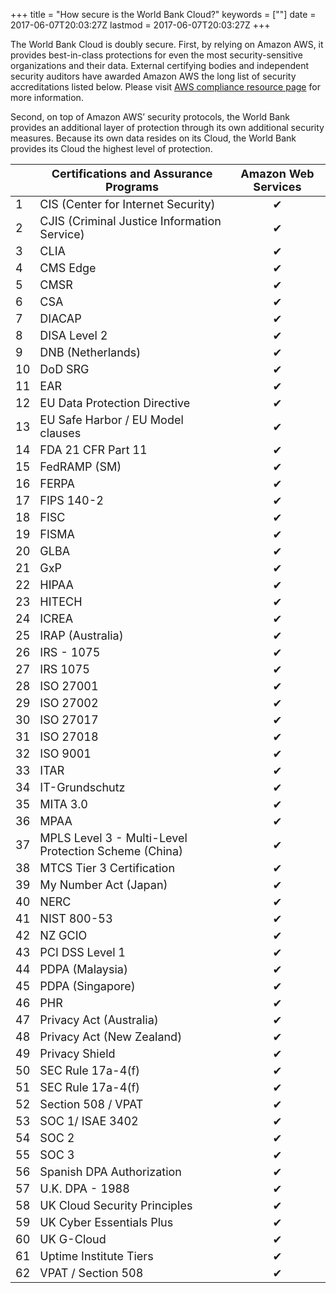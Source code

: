 +++
title = "How secure is the World Bank Cloud?"
keywords = [""]
date = 2017-06-07T20:03:27Z
lastmod = 2017-06-07T20:03:27Z
+++

<span style="font-size:14px;">The World Bank Cloud is doubly secure.
First, by relying on Amazon AWS, it provides best-in-class protections
for even the most security-sensitive organizations and their data.
External certifying bodies and independent security auditors have
awarded Amazon AWS the long list of security accreditations listed
below. Please visit [AWS compliance resource
page](https://aws.amazon.com/compliance/resources/) for more
information</span>.

Second, on top of Amazon AWS’ security protocols, the World Bank
provides an additional layer of protection through its own additional
security measures. Because its own data resides on its Cloud, the World
Bank provides its Cloud the highest level of protection.

<table>
<thead>
<tr class="header">
<th> </th>
<th><span style="font-size:18px;">Certifications and Assurance Programs</span></th>
<th style="text-align: center;"><span style="font-size:18px;">Amazon Web Services</span></th>
</tr>
</thead>
<tbody>
<tr class="odd">
<td><span style="font-size:18px;">1</span></td>
<td><span style="font-size:18px;">CIS (Center for Internet Security)</span></td>
<td style="text-align: center;"><span style="font-size:18px;">✔</span></td>
</tr>
<tr class="even">
<td><span style="font-size:18px;">2</span></td>
<td><span style="font-size:18px;">CJIS (Criminal Justice Information Service)</span></td>
<td style="text-align: center;"><span style="font-size:18px;">✔</span></td>
</tr>
<tr class="odd">
<td><span style="font-size:18px;">3</span></td>
<td><span style="font-size:18px;">CLIA</span></td>
<td style="text-align: center;"><span style="font-size:18px;">✔</span></td>
</tr>
<tr class="even">
<td><span style="font-size:18px;">4</span></td>
<td><span style="font-size:18px;">CMS Edge</span></td>
<td style="text-align: center;"><span style="font-size:18px;">✔</span></td>
</tr>
<tr class="odd">
<td><span style="font-size:18px;">5</span></td>
<td><span style="font-size:18px;">CMSR</span></td>
<td style="text-align: center;"><span style="font-size:18px;">✔</span></td>
</tr>
<tr class="even">
<td><span style="font-size:18px;">6</span></td>
<td><span style="font-size:18px;">CSA</span></td>
<td style="text-align: center;"><span style="font-size:18px;">✔</span></td>
</tr>
<tr class="odd">
<td><span style="font-size:18px;">7</span></td>
<td><span style="font-size:18px;">DIACAP</span></td>
<td style="text-align: center;"><span style="font-size:18px;">✔</span></td>
</tr>
<tr class="even">
<td><span style="font-size:18px;">8</span></td>
<td><span style="font-size:18px;">DISA Level 2</span></td>
<td style="text-align: center;"><span style="font-size:18px;">✔</span></td>
</tr>
<tr class="odd">
<td><span style="font-size:18px;">9</span></td>
<td><span style="font-size:18px;">DNB (Netherlands)</span></td>
<td style="text-align: center;"><span style="font-size:18px;">✔</span></td>
</tr>
<tr class="even">
<td><span style="font-size:18px;">10</span></td>
<td><span style="font-size:18px;">DoD SRG</span></td>
<td style="text-align: center;"><span style="font-size:18px;">✔</span></td>
</tr>
<tr class="odd">
<td><span style="font-size:18px;">11</span></td>
<td><span style="font-size:18px;">EAR</span></td>
<td style="text-align: center;"><span style="font-size:18px;">✔</span></td>
</tr>
<tr class="even">
<td><span style="font-size:18px;">12</span></td>
<td><span style="font-size:18px;">EU Data Protection Directive</span></td>
<td style="text-align: center;"><span style="font-size:18px;">✔</span></td>
</tr>
<tr class="odd">
<td><span style="font-size:18px;">13</span></td>
<td><span style="font-size:18px;">EU Safe Harbor / EU Model clauses</span></td>
<td style="text-align: center;"><span style="font-size:18px;">✔</span></td>
</tr>
<tr class="even">
<td><span style="font-size:18px;">14</span></td>
<td><span style="font-size:18px;">FDA 21 CFR Part 11</span></td>
<td style="text-align: center;"><span style="font-size:18px;">✔</span></td>
</tr>
<tr class="odd">
<td><span style="font-size:18px;">15</span></td>
<td><span style="font-size:18px;">FedRAMP (SM)</span></td>
<td style="text-align: center;"><span style="font-size:18px;">✔</span></td>
</tr>
<tr class="even">
<td><span style="font-size:18px;">16</span></td>
<td><span style="font-size:18px;">FERPA</span></td>
<td style="text-align: center;"><span style="font-size:18px;">✔</span></td>
</tr>
<tr class="odd">
<td><span style="font-size:18px;">17</span></td>
<td><span style="font-size:18px;">FIPS 140-2</span></td>
<td style="text-align: center;"><span style="font-size:18px;">✔</span></td>
</tr>
<tr class="even">
<td><span style="font-size:18px;">18</span></td>
<td><span style="font-size:18px;">FISC</span></td>
<td style="text-align: center;"><span style="font-size:18px;">✔</span></td>
</tr>
<tr class="odd">
<td><span style="font-size:18px;">19</span></td>
<td><span style="font-size:18px;">FISMA</span></td>
<td style="text-align: center;"><span style="font-size:18px;">✔</span></td>
</tr>
<tr class="even">
<td><span style="font-size:18px;">20</span></td>
<td><span style="font-size:18px;">GLBA</span></td>
<td style="text-align: center;"><span style="font-size:18px;">✔</span></td>
</tr>
<tr class="odd">
<td><span style="font-size:18px;">21</span></td>
<td><span style="font-size:18px;">GxP</span></td>
<td style="text-align: center;"><span style="font-size:18px;">✔</span></td>
</tr>
<tr class="even">
<td><span style="font-size:18px;">22</span></td>
<td><span style="font-size:18px;">HIPAA</span></td>
<td style="text-align: center;"><span style="font-size:18px;">✔</span></td>
</tr>
<tr class="odd">
<td><span style="font-size:18px;">23</span></td>
<td><span style="font-size:18px;">HITECH</span></td>
<td style="text-align: center;"><span style="font-size:18px;">✔</span></td>
</tr>
<tr class="even">
<td><span style="font-size:18px;">24</span></td>
<td><span style="font-size:18px;">ICREA</span></td>
<td style="text-align: center;"><span style="font-size:18px;">✔</span></td>
</tr>
<tr class="odd">
<td><span style="font-size:18px;">25</span></td>
<td><span style="font-size:18px;">IRAP (Australia)</span></td>
<td style="text-align: center;"><span style="font-size:18px;">✔</span></td>
</tr>
<tr class="even">
<td><span style="font-size:18px;">26</span></td>
<td><span style="font-size:18px;">IRS - 1075</span></td>
<td style="text-align: center;"><span style="font-size:18px;">✔</span></td>
</tr>
<tr class="odd">
<td><span style="font-size:18px;">27</span></td>
<td><span style="font-size:18px;">IRS 1075</span></td>
<td style="text-align: center;"><span style="font-size:18px;">✔</span></td>
</tr>
<tr class="even">
<td><span style="font-size:18px;">28</span></td>
<td><span style="font-size:18px;">ISO 27001</span></td>
<td style="text-align: center;"><span style="font-size:18px;">✔</span></td>
</tr>
<tr class="odd">
<td><span style="font-size:18px;">29</span></td>
<td><span style="font-size:18px;">ISO 27002</span></td>
<td style="text-align: center;"><span style="font-size:18px;">✔</span></td>
</tr>
<tr class="even">
<td><span style="font-size:18px;">30</span></td>
<td><span style="font-size:18px;">ISO 27017</span></td>
<td style="text-align: center;"><span style="font-size:18px;">✔</span></td>
</tr>
<tr class="odd">
<td><span style="font-size:18px;">31</span></td>
<td><span style="font-size:18px;">ISO 27018</span></td>
<td style="text-align: center;"><span style="font-size:18px;">✔</span></td>
</tr>
<tr class="even">
<td><span style="font-size:18px;">32</span></td>
<td><span style="font-size:18px;">ISO 9001</span></td>
<td style="text-align: center;"><span style="font-size:18px;">✔</span></td>
</tr>
<tr class="odd">
<td><span style="font-size:18px;">33</span></td>
<td><span style="font-size:18px;">ITAR</span></td>
<td style="text-align: center;"><span style="font-size:18px;">✔</span></td>
</tr>
<tr class="even">
<td><span style="font-size:18px;">34</span></td>
<td><span style="font-size:18px;">IT-Grundschutz</span></td>
<td style="text-align: center;"><span style="font-size:18px;">✔</span></td>
</tr>
<tr class="odd">
<td><span style="font-size:18px;">35</span></td>
<td><span style="font-size:18px;">MITA 3.0</span></td>
<td style="text-align: center;"><span style="font-size:18px;">✔</span></td>
</tr>
<tr class="even">
<td><span style="font-size:18px;">36</span></td>
<td><span style="font-size:18px;">MPAA</span></td>
<td style="text-align: center;"><span style="font-size:18px;">✔</span></td>
</tr>
<tr class="odd">
<td><span style="font-size:18px;">37</span></td>
<td><span style="font-size:18px;">MPLS Level 3 - Multi-Level Protection Scheme (China)</span></td>
<td style="text-align: center;"><span style="font-size:18px;">✔</span></td>
</tr>
<tr class="even">
<td><span style="font-size:18px;">38</span></td>
<td><span style="font-size:18px;">MTCS Tier 3 Certification</span></td>
<td style="text-align: center;"><span style="font-size:18px;">✔</span></td>
</tr>
<tr class="odd">
<td><span style="font-size:18px;">39</span></td>
<td><span style="font-size:18px;">My Number Act (Japan)</span></td>
<td style="text-align: center;"><span style="font-size:18px;">✔</span></td>
</tr>
<tr class="even">
<td><span style="font-size:18px;">40</span></td>
<td><span style="font-size:18px;">NERC</span></td>
<td style="text-align: center;"><span style="font-size:18px;">✔</span></td>
</tr>
<tr class="odd">
<td><span style="font-size:18px;">41</span></td>
<td><span style="font-size:18px;">NIST 800-53</span></td>
<td style="text-align: center;"><span style="font-size:18px;">✔</span></td>
</tr>
<tr class="even">
<td><span style="font-size:18px;">42</span></td>
<td><span style="font-size:18px;">NZ GCIO</span></td>
<td style="text-align: center;"><span style="font-size:18px;">✔</span></td>
</tr>
<tr class="odd">
<td><span style="font-size:18px;">43</span></td>
<td><span style="font-size:18px;">PCI DSS Level 1</span></td>
<td style="text-align: center;"><span style="font-size:18px;">✔</span></td>
</tr>
<tr class="even">
<td><span style="font-size:18px;">44</span></td>
<td><span style="font-size:18px;">PDPA (Malaysia)</span></td>
<td style="text-align: center;"><span style="font-size:18px;">✔</span></td>
</tr>
<tr class="odd">
<td><span style="font-size:18px;">45</span></td>
<td><span style="font-size:18px;">PDPA (Singapore)</span></td>
<td style="text-align: center;"><span style="font-size:18px;">✔</span></td>
</tr>
<tr class="even">
<td><span style="font-size:18px;">46</span></td>
<td><span style="font-size:18px;">PHR</span></td>
<td style="text-align: center;"><span style="font-size:18px;">✔</span></td>
</tr>
<tr class="odd">
<td><span style="font-size:18px;">47</span></td>
<td><span style="font-size:18px;">Privacy Act (Australia)</span></td>
<td style="text-align: center;"><span style="font-size:18px;">✔</span></td>
</tr>
<tr class="even">
<td><span style="font-size:18px;">48</span></td>
<td><span style="font-size:18px;">Privacy Act (New Zealand)</span></td>
<td style="text-align: center;"><span style="font-size:18px;">✔</span></td>
</tr>
<tr class="odd">
<td><span style="font-size:18px;">49</span></td>
<td><span style="font-size:18px;">Privacy Shield</span></td>
<td style="text-align: center;"><span style="font-size:18px;">✔</span></td>
</tr>
<tr class="even">
<td><span style="font-size:18px;">50</span></td>
<td><span style="font-size:18px;">SEC Rule 17a-4(f)</span></td>
<td style="text-align: center;"><span style="font-size:18px;">✔</span></td>
</tr>
<tr class="odd">
<td><span style="font-size:18px;">51</span></td>
<td><span style="font-size:18px;">SEC Rule 17a-4(f)</span></td>
<td style="text-align: center;"><span style="font-size:18px;">✔</span></td>
</tr>
<tr class="even">
<td><span style="font-size:18px;">52</span></td>
<td><span style="font-size:18px;">Section 508 / VPAT</span></td>
<td style="text-align: center;"><span style="font-size:18px;">✔</span></td>
</tr>
<tr class="odd">
<td><span style="font-size:18px;">53</span></td>
<td><span style="font-size:18px;">SOC 1/ ISAE 3402</span></td>
<td style="text-align: center;"><span style="font-size:18px;">✔</span></td>
</tr>
<tr class="even">
<td><span style="font-size:18px;">54</span></td>
<td><span style="font-size:18px;">SOC 2</span></td>
<td style="text-align: center;"><span style="font-size:18px;">✔</span></td>
</tr>
<tr class="odd">
<td><span style="font-size:18px;">55</span></td>
<td><span style="font-size:18px;">SOC 3</span></td>
<td style="text-align: center;"><span style="font-size:18px;">✔</span></td>
</tr>
<tr class="even">
<td><span style="font-size:18px;">56</span></td>
<td><span style="font-size:18px;">Spanish DPA Authorization</span></td>
<td style="text-align: center;"><span style="font-size:18px;">✔</span></td>
</tr>
<tr class="odd">
<td><span style="font-size:18px;">57</span></td>
<td><span style="font-size:18px;">U.K. DPA - 1988</span></td>
<td style="text-align: center;"><span style="font-size:18px;">✔</span></td>
</tr>
<tr class="even">
<td><span style="font-size:18px;">58</span></td>
<td><span style="font-size:18px;">UK Cloud Security Principles</span></td>
<td style="text-align: center;"><span style="font-size:18px;">✔</span></td>
</tr>
<tr class="odd">
<td><span style="font-size:18px;">59</span></td>
<td><span style="font-size:18px;">UK Cyber Essentials Plus</span></td>
<td style="text-align: center;"><span style="font-size:18px;">✔</span></td>
</tr>
<tr class="even">
<td><span style="font-size:18px;">60</span></td>
<td><span style="font-size:18px;">UK G-Cloud</span></td>
<td style="text-align: center;"><span style="font-size:18px;">✔</span></td>
</tr>
<tr class="odd">
<td><span style="font-size:18px;">61</span></td>
<td><span style="font-size:18px;">Uptime Institute Tiers</span></td>
<td style="text-align: center;"><span style="font-size:18px;">✔</span></td>
</tr>
<tr class="even">
<td><span style="font-size:18px;">62</span></td>
<td><span style="font-size:18px;">VPAT / Section 508</span></td>
<td style="text-align: center;"><span style="font-size:18px;">✔</span></td>
</tr>
</tbody>
</table>
